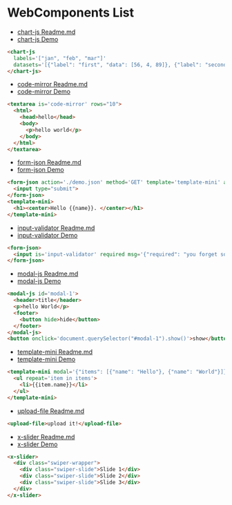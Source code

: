 # WebComponents List
* [chart-js Readme.md](https://github.com/zhoukekestar/webcomponents/tree/master/components/chart-js)
* [chart-js Demo](https://zhoukekestar.github.io/webcomponents/components/chart-js/demo.html)
```html
<chart-js
  labels='["jan", "feb", "mar"]'
  datasets='[{"label": "first", "data": [56, 4, 89]}, {"label": "second", "data": [89, 60, 12]}]'>
</chart-js>
```

* [code-mirror Readme.md](https://github.com/zhoukekestar/webcomponents/tree/master/components/code-mirror)
* [code-mirror Demo](https://zhoukekestar.github.io/webcomponents/components/code-mirror/demo.html)
```html
<textarea is='code-mirror' rows="10">
  <html>
    <head>hello</head>
    <body>
      <p>hello world</p>
    </body>
  </html>
</textarea>
```

* [form-json Readme.md](https://github.com/zhoukekestar/webcomponents/tree/master/components/form-json)
* [form-json Demo](https://zhoukekestar.github.io/webcomponents/components/form-json/demo.html)
```html
<form-json action='./demo.json' method='GET' template='template-mini' auto>
  <input type="submit">
</form-json>
<template-mini>
  <h1><center>Hello {{name}}. </center></h1>
</template-mini>
```

* [input-validator Readme.md](https://github.com/zhoukekestar/webcomponents/tree/master/components/input-validator)
* [input-validator Demo](https://zhoukekestar.github.io/webcomponents/components/input-validator/demo.html)
```html
<form-json>
  <input is='input-validator' required msg='{"required": "you forget somthing!"}'>
</form-json>
```

<!--
* [hello-world](https://zhoukekestar.github.io/webcomponents/components/hello-world/demo.html)
* [hello-world-v1](https://zhoukekestar.github.io/webcomponents/components/hello-world-v1/demo.html), Your Chrome version should be [greater than 54](http://caniuse.com/#search=Custom%20Elements%20v1) as the demo use [Custom Elements v1](https://developers.google.com/web/fundamentals/getting-started/primers/customelements)
-->

* [modal-js Readme.md](https://github.com/zhoukekestar/webcomponents/tree/master/components/modal-js)
* [modal-js Demo](https://zhoukekestar.github.io/webcomponents/components/modal-js/demo.html)
```html
<modal-js id='modal-1'>
  <header>title</header>
  <p>hello World</p>
  <footer>
    <button hide>hide</button>
  </footer>
</modal-js>
<button onclick='document.querySelector("#modal-1").show()'>show</button>
```

* [template-mini Readme.md](https://github.com/zhoukekestar/webcomponents/tree/master/components/template-mini)
* [template-mini Demo](https://zhoukekestar.github.io/webcomponents/components/template-mini/demo.html)
```html
<template-mini modal='{"items": [{"name": "Hello"}, {"name": "World"}]}'>
  <ul repeat='item in items'>
    <li>{{item.name}}</li>
  </ul>
</template-mini>
```
<!-- * [template-vue](https://zhoukekestar.github.io/webcomponents/components/template-vue/demo.html) -->


* [upload-file Readme.md](https://github.com/zhoukekestar/webcomponents/tree/master/components/upload-file)
<!--* [upload-file Demo](https://zhoukekestar.github.io/webcomponents/components/upload-file/demo.html)-->
```html
<upload-file>upload it!</upload-file>
```

* [x-slider Readme.md](https://github.com/zhoukekestar/webcomponents/tree/master/components/x-slider)
* [x-slider Demo](https://zhoukekestar.github.io/webcomponents/components/x-slider/demo.html)
```html
<x-slider>
  <div class="swiper-wrapper">
    <div class="swiper-slide">Slide 1</div>
    <div class="swiper-slide">Slide 2</div>
    <div class="swiper-slide">Slide 3</div>
  </div>
</x-slider>
```
